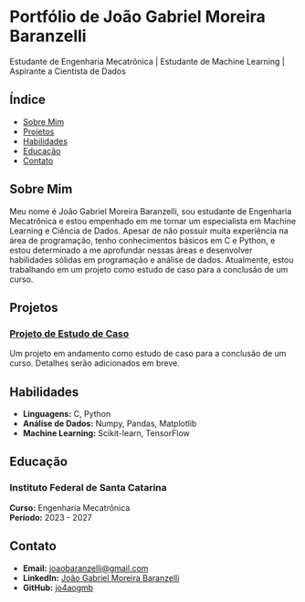 # Portfólio de João Gabriel Moreira Baranzelli

Estudante de Engenharia Mecatrônica | Estudante de Machine Learning | Aspirante a Cientista de Dados

## Índice
- [Sobre Mim](#sobre-mim)
- [Projetos](#projetos)
- [Habilidades](#habilidades)
- [Educação](#educação)
- [Contato](#contato)

## Sobre Mim
Meu nome é João Gabriel Moreira Baranzelli, sou estudante de Engenharia Mecatrônica e estou empenhado em me tornar um especialista em Machine Learning e Ciência de Dados. Apesar de não possuir muita experiência na área de programação, tenho conhecimentos básicos em C e Python, e estou determinado a me aprofundar nessas áreas e desenvolver habilidades sólidas em programação e análise de dados. Atualmente, estou trabalhando em um projeto como estudo de caso para a conclusão de um curso.

## Projetos

### [Projeto de Estudo de Caso](https://github.com/jo4aogmb/projeto-estudo-de-caso)
Um projeto em andamento como estudo de caso para a conclusão de um curso. Detalhes serão adicionados em breve.

## Habilidades
- **Linguagens:** C, Python
- **Análise de Dados:** Numpy, Pandas, Matplotlib
- **Machine Learning:** Scikit-learn, TensorFlow

## Educação

### Instituto Federal de Santa Catarina
**Curso:** Engenharia Mecatrônica  
**Período:** 2023 - 2027

## Contato
- **Email:** [joaobaranzelli@gmail.com](mailto:joaobaranzelli@gmail.com)
- **LinkedIn:** [João Gabriel Moreira Baranzelli](https://www.linkedin.com/in/joão-gabriel-moreira-baranzelli-5b3317312/)
- **GitHub:** [jo4aogmb](https://github.com/jo4aogmb)
